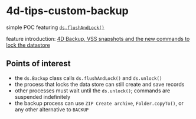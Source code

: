 # 4d-tips-custom-backup
simple POC featuring [`ds.flushAndLock()`](https://developer.4d.com/docs/ja/API/DataStoreClass/#flushandlock)

feature introduction: [4D Backup, VSS snapshots and the new commands to lock the datastore](https://blog.4d.com/4d-backup-vss-snapshots-and-the-new-commands-to-lock-the-datastore/)

## Points of interest

* the `ds.Backup` class calls `ds.flushAndLock()` and `ds.unlock()`
* the process that locks the data store can still create and save records
* other processes must wait until the `ds.unlock()`; commands are suspended indefinitely
* the backup process can use `ZIP Create archive`, `Folder.copyTo()`, or any other alternative to `BACKUP`
